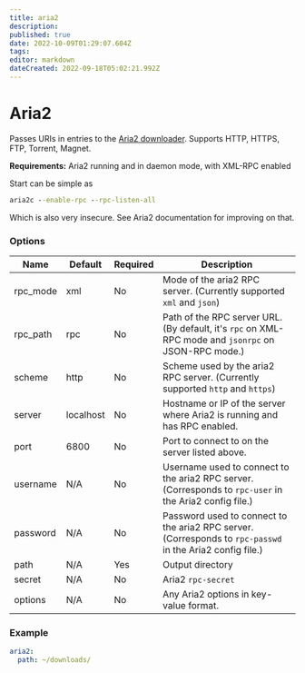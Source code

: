 ```yaml
---
title: aria2
description: 
published: true
date: 2022-10-09T01:29:07.604Z
tags: 
editor: markdown
dateCreated: 2022-09-18T05:02:21.992Z
---
```


# Aria2
Passes URIs in entries to the [Aria2 downloader](http://aria2.sourceforge.net). Supports HTTP, HTTPS, FTP, Torrent, Magnet.

**Requirements:** Aria2 running and in daemon mode, with XML-RPC enabled 

Start can be simple as

```cmd
aria2c --enable-rpc --rpc-listen-all
```

Which is also very insecure. See Aria2 documentation for improving on that.

### Options

| Name | Default | Required | Description |
| --- | --- | --- | --- |
| rpc_mode | xml | No | Mode of the aria2 RPC server. (Currently supported ```xml``` and ```json```) |
| rpc_path | rpc | No | Path of the RPC server URL. (By default, it's ```rpc``` on XML-RPC mode and ```jsonrpc``` on JSON-RPC mode.) |
| scheme | http | No | Scheme used by the aria2 RPC server. (Currently supported ```http``` and ```https```) |
| server | localhost | No | Hostname or IP of the server where Aria2 is running and has RPC enabled. |
| port | 6800 | No | Port to connect to on the server listed above. |
| username | N/A | No | Username used to connect to the aria2 RPC server. (Corresponds to ```rpc-user``` in the Aria2 config file.) |
| password | N/A | No | Password used to connect to the aria2 RPC server. (Corresponds to ```rpc-passwd``` in the Aria2 config file.)|
| path | N/A | Yes | Output directory|
| secret | N/A | No | Aria2 `rpc-secret`|
| options | N/A | No | Any Aria2 options in key-value format.|

### Example

```yaml
aria2:
  path: ~/downloads/
```